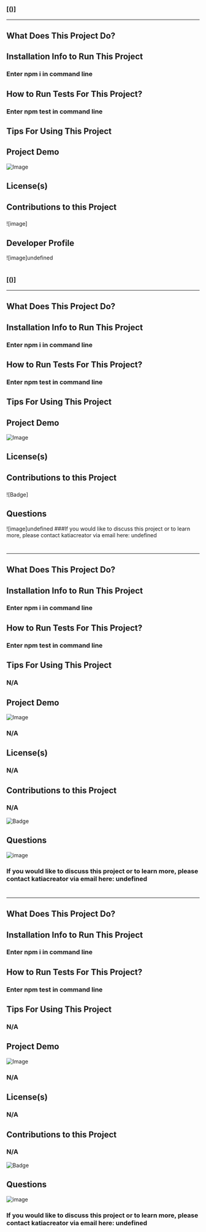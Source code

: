 
# 
### [()]
---
## What Does This Project Do?
### 
## Installation Info to Run This Project
### Enter npm i in command line
## How to Run Tests For This Project?
### Enter npm test in command line
## Tips For Using This Project
### 
## Project Demo
![Image]()
### 
## License(s)
### 
## Contributions to this Project
### 
![image]
## Developer Profile
![image]undefined


# 
### [()]
---
## What Does This Project Do?
### 
## Installation Info to Run This Project
### Enter npm i in command line
## How to Run Tests For This Project?
### Enter npm test in command line
## Tips For Using This Project
### 
## Project Demo
![Image]()
### 
## License(s)
### 
## Contributions to this Project
### 
![Badge]
## Questions
![image]undefined
###If you would like to discuss this project or to learn more, please contact katiacreator via email here: undefined


# 
### []()
---
## What Does This Project Do?
### 
## Installation Info to Run This Project
### Enter npm i in command line
## How to Run Tests For This Project?
### Enter npm test in command line
## Tips For Using This Project
### N/A
## Project Demo
![Image](N/A)
### N/A
## License(s)
### N/A
## Contributions to this Project
### N/A
![Badge](N/A)
## Questions
![image](undefined)
### If you would like to discuss this project or to learn more, please contact katiacreator via email here: undefined


# 
### []()
---
## What Does This Project Do?
### 
## Installation Info to Run This Project
### Enter npm i in command line
## How to Run Tests For This Project?
### Enter npm test in command line
## Tips For Using This Project
### N/A
## Project Demo
![Image](N/A)
### N/A
## License(s)
### N/A
## Contributions to this Project
### N/A
![Badge](N/A)
## Questions
![image](undefined)
### If you would like to discuss this project or to learn more, please contact katiacreator via email here: undefined

